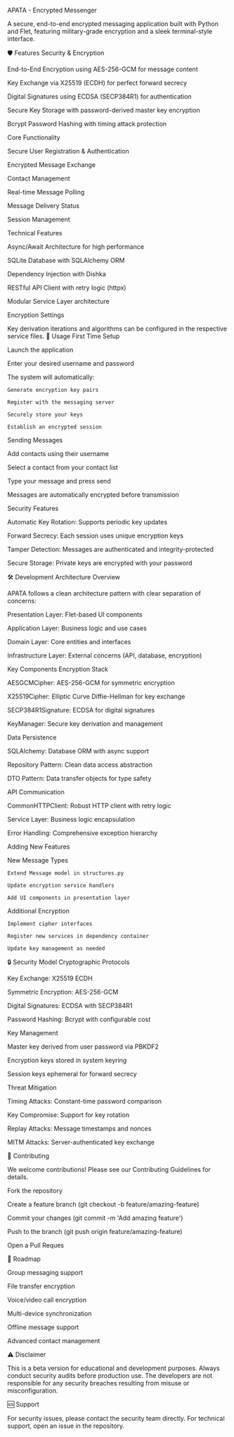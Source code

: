 APATA - Encrypted Messenger

A secure, end-to-end encrypted messaging application built with Python and Flet, featuring military-grade encryption and a sleek terminal-style interface.

🛡️ Features Security & Encryption

End-to-End Encryption using AES-256-GCM for message content

Key Exchange via X25519 (ECDH) for perfect forward secrecy

Digital Signatures using ECDSA (SECP384R1) for authentication

Secure Key Storage with password-derived master key encryption

Bcrypt Password Hashing with timing attack protection

Core Functionality

Secure User Registration & Authentication

Encrypted Message Exchange

Contact Management

Real-time Message Polling

Message Delivery Status

Session Management

Technical Features

Async/Await Architecture for high performance

SQLite Database with SQLAlchemy ORM

Dependency Injection with Dishka

RESTful API Client with retry logic (httpx)

Modular Service Layer architecture

Encryption Settings

Key derivation iterations and algorithms can be configured in the respective service files. 🎯 Usage First Time Setup

Launch the application

Enter your desired username and password

The system will automatically:

    Generate encryption key pairs

    Register with the messaging server

    Securely store your keys

    Establish an encrypted session

Sending Messages

Add contacts using their username

Select a contact from your contact list

Type your message and press send

Messages are automatically encrypted before transmission

Security Features

Automatic Key Rotation: Supports periodic key updates

Forward Secrecy: Each session uses unique encryption keys

Tamper Detection: Messages are authenticated and integrity-protected

Secure Storage: Private keys are encrypted with your password

🛠️ Development Architecture Overview

APATA follows a clean architecture pattern with clear separation of concerns:

Presentation Layer: Flet-based UI components

Application Layer: Business logic and use cases

Domain Layer: Core entities and interfaces

Infrastructure Layer: External concerns (API, database, encryption)

Key Components Encryption Stack

AESGCMCipher: AES-256-GCM for symmetric encryption

X25519Cipher: Elliptic Curve Diffie-Hellman for key exchange

SECP384R1Signature: ECDSA for digital signatures

KeyManager: Secure key derivation and management

Data Persistence

SQLAlchemy: Database ORM with async support

Repository Pattern: Clean data access abstraction

DTO Pattern: Data transfer objects for type safety

API Communication

CommonHTTPClient: Robust HTTP client with retry logic

Service Layer: Business logic encapsulation

Error Handling: Comprehensive exception hierarchy

Adding New Features

New Message Types

    Extend Message model in structures.py

    Update encryption service handlers

    Add UI components in presentation layer

Additional Encryption

    Implement cipher interfaces

    Register new services in dependency container

    Update key management as needed

🔒 Security Model Cryptographic Protocols

Key Exchange: X25519 ECDH

Symmetric Encryption: AES-256-GCM

Digital Signatures: ECDSA with SECP384R1

Password Hashing: Bcrypt with configurable cost

Key Management

Master key derived from user password via PBKDF2

Encryption keys stored in system keyring

Session keys ephemeral for forward secrecy

Threat Mitigation

Timing Attacks: Constant-time password comparison

Key Compromise: Support for key rotation

Replay Attacks: Message timestamps and nonces

MITM Attacks: Server-authenticated key exchange

🤝 Contributing

We welcome contributions! Please see our Contributing Guidelines for details.

Fork the repository

Create a feature branch (git checkout -b feature/amazing-feature)

Commit your changes (git commit -m 'Add amazing feature')

Push to the branch (git push origin feature/amazing-feature)

Open a Pull Reques

🚧 Roadmap

Group messaging support

File transfer encryption

Voice/video call encryption

Multi-device synchronization

Offline message support

Advanced contact management

⚠️ Disclaimer

This is a beta version for educational and development purposes. Always conduct security audits before production use. The developers are not responsible for any security breaches resulting from misuse or misconfiguration.

🆘 Support

For security issues, please contact the security team directly. For technical support, open an issue in the repository.